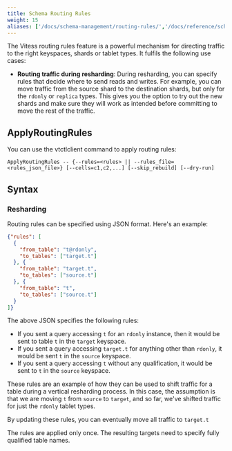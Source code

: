 ```yaml
---
title: Schema Routing Rules
weight: 15
aliases: ['/docs/schema-management/routing-rules/','/docs/reference/schema-routing-rules/']
---
```


The Vitess routing rules feature is a powerful mechanism for directing traffic to the right keyspaces, shards or tablet types.
It fulfils the following use cases:

* **Routing traffic during resharding**: During resharding, you can specify rules that decide where to send reads and writes. For example,
  you can move traffic from the source shard to the destination shards, but only for the `rdonly` or `replica` types. This gives you
  the option to try out the new shards and make sure they will work as intended before committing to move the rest of the traffic.

## ApplyRoutingRules

You can use the vtctlclient command to apply routing rules:

```
ApplyRoutingRules -- {--rules=<rules> || --rules_file=<rules_json_file>} [--cells=c1,c2,...] [--skip_rebuild] [--dry-run]
```

## Syntax

### Resharding 

Routing rules can be specified using JSON format. Here's an example:

``` json
{"rules": [
  {
    "from_table": "t@rdonly",
    "to_tables": ["target.t"]
  }, {
    "from_table": "target.t",
    "to_tables": ["source.t"]
  }, {
    "from_table": "t",
    "to_tables": ["source.t"]
  }
]}
```

The above JSON specifies the following rules:

* If you sent a query accessing `t` for an `rdonly` instance, then it would be sent to table `t` in the `target` keyspace.
* If you sent a query accessing `target.t` for anything other than `rdonly`, it would be sent `t` in the `source` keyspace.
* If you sent a query accessing `t` without any qualification, it would be sent to `t` in the `source` keyspace.

These rules are an example of how they can be used to shift traffic for a table during a vertical resharding process.
In this case, the assumption is that we are moving `t` from `source` to `target`, and so far, we've shifted traffic
for just the `rdonly` tablet types.

By updating these rules, you can eventually move all traffic to `target.t`

The rules are applied only once. The resulting targets need to specify fully qualified table names.
